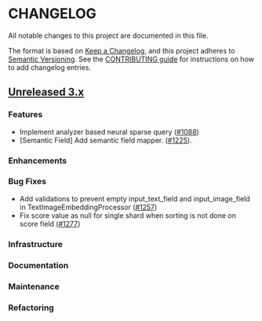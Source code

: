 # CHANGELOG
All notable changes to this project are documented in this file.

The format is based on [Keep a Changelog](https://keepachangelog.com/en/1.0.0/), and this project adheres to [Semantic Versioning](https://semver.org/spec/v2.0.0.html). See the [CONTRIBUTING guide](./CONTRIBUTING.md#Changelog) for instructions on how to add changelog entries.

## [Unreleased 3.x](https://github.com/opensearch-project/neural-search/compare/main...HEAD)

### Features
- Implement analyzer based neural sparse query ([#1088](https://github.com/opensearch-project/neural-search/pull/1088))
- [Semantic Field] Add semantic field mapper. ([#1225](https://github.com/opensearch-project/neural-search/pull/1225)).

### Enhancements

### Bug Fixes
- Add validations to prevent empty input_text_field and input_image_field in TextImageEmbeddingProcessor ([#1257](https://github.com/opensearch-project/neural-search/pull/1257))
- Fix score value as null for single shard when sorting is not done on score field ([#1277](https://github.com/opensearch-project/neural-search/pull/1277))

### Infrastructure

### Documentation

### Maintenance

### Refactoring

